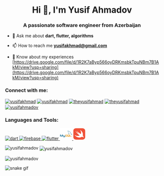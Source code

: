 
<h1 align="center">Hi 👋, I'm Yusif Ahmadov</h1>
<h3 align="center">A passionate software engineer from Azerbaijan</h3>

- 💬 Ask me about **dart, flutter, algorithms**

- 📫 How to reach me **yusifakhmad@gmail.com**

- 📄 Know about my experiences [https://drive.google.com/file/d/1R2K7aByp566oyDRKmsbkTpuNBm7B1AkM/view?usp=sharing](https://drive.google.com/file/d/1R2K7aByp566oyDRKmsbkTpuNBm7B1AkM/view?usp=sharing)

<h3 align="left">Connect with me:</h3>
<p align="left">
<a href="https://twitter.com/yusifakhmad" target="blank"><img align="center" src="https://raw.githubusercontent.com/rahuldkjain/github-profile-readme-generator/master/src/images/icons/Social/twitter.svg" alt="yusifakhmad" height="30" width="40" /></a>
<a href="https://linkedin.com/in/yusifakhmad" target="blank"><img align="center" src="https://raw.githubusercontent.com/rahuldkjain/github-profile-readme-generator/master/src/images/icons/Social/linked-in-alt.svg" alt="yusifakhmad" height="30" width="40" /></a>
<a href="https://fb.com/theyusifahmad" target="blank"><img align="center" src="https://raw.githubusercontent.com/rahuldkjain/github-profile-readme-generator/master/src/images/icons/Social/facebook.svg" alt="theyusifahmad" height="30" width="40" /></a>
<a href="https://instagram.com/theyusifahmad" target="blank"><img align="center" src="https://raw.githubusercontent.com/rahuldkjain/github-profile-readme-generator/master/src/images/icons/Social/instagram.svg" alt="theyusifahmad" height="30" width="40" /></a>
<a href="https://www.leetcode.com/yusifahmadov" target="blank"><img align="center" src="https://raw.githubusercontent.com/rahuldkjain/github-profile-readme-generator/master/src/images/icons/Social/leet-code.svg" alt="yusifahmadov" height="30" width="40" /></a>
</p>

<h3 align="left">Languages and Tools:</h3>
<p align="left"> <a href="https://dart.dev" target="_blank" rel="noreferrer"> <img src="https://www.vectorlogo.zone/logos/dartlang/dartlang-icon.svg" alt="dart" width="40" height="40"/> </a> <a href="https://firebase.google.com/" target="_blank" rel="noreferrer"> <img src="https://www.vectorlogo.zone/logos/firebase/firebase-icon.svg" alt="firebase" width="40" height="40"/> </a> <a href="https://flutter.dev" target="_blank" rel="noreferrer"> <img src="https://www.vectorlogo.zone/logos/flutterio/flutterio-icon.svg" alt="flutter" width="40" height="40"/> </a> <a href="https://www.mysql.com/" target="_blank" rel="noreferrer"> <img src="https://raw.githubusercontent.com/devicons/devicon/master/icons/mysql/mysql-original-wordmark.svg" alt="mysql" width="40" height="40"/> </a> <a href="https://developer.apple.com/swift/" target="_blank" rel="noreferrer"> <img src="https://raw.githubusercontent.com/devicons/devicon/master/icons/swift/swift-original.svg" alt="swift" width="40" height="40"/> </a> </p>


<p><img align="left" src="https://github-readme-stats.vercel.app/api/top-langs?username=yusifahmadov&show_icons=true&locale=en&layout=compact" alt="yusifahmadov" /></p>

<p>&nbsp;<img align="center" src="https://github-readme-stats.vercel.app/api?username=yusifahmadov&show_icons=true&locale=en" alt="yusifahmadov" /></p>

<p><img align="center" src="https://github-readme-streak-stats.herokuapp.com/?user=yusifahmadov&" alt="yusifahmadov" /></p>

![snake gif](https://github.com/yusifahmadov/yusifahmadov/blob/output/github-contribution-grid-snake.gif)
